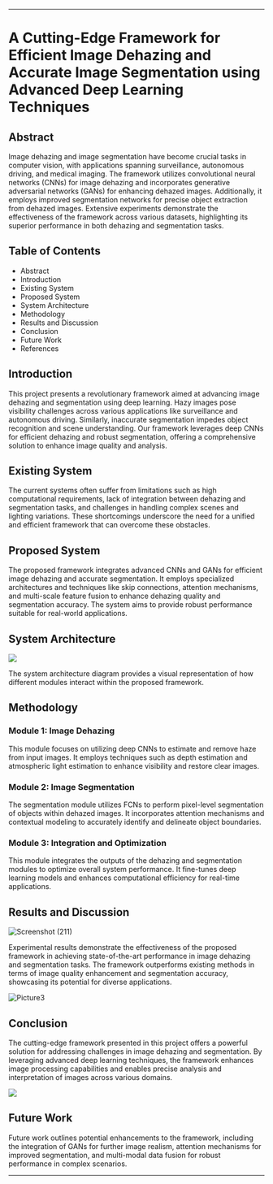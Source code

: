 
---

# A Cutting-Edge Framework for Efficient Image Dehazing and Accurate Image Segmentation using Advanced Deep Learning Techniques

## Abstract

Image dehazing and image segmentation have become crucial tasks in computer vision, with applications spanning surveillance, autonomous driving, and medical imaging. The framework utilizes convolutional neural networks (CNNs) for image dehazing and incorporates generative adversarial networks (GANs) for enhancing dehazed images. Additionally, it employs improved segmentation networks for precise object extraction from dehazed images. Extensive experiments demonstrate the effectiveness of the framework across various datasets, highlighting its superior performance in both dehazing and segmentation tasks.

## Table of Contents

- Abstract
- Introduction
- Existing System
- Proposed System
- System Architecture
- Methodology
- Results and Discussion
- Conclusion
- Future Work
- References

## Introduction

This project presents a revolutionary framework aimed at advancing image dehazing and segmentation using deep learning. Hazy images pose visibility challenges across various applications like surveillance and autonomous driving. Similarly, inaccurate segmentation impedes object recognition and scene understanding. Our framework leverages deep CNNs for efficient dehazing and robust segmentation, offering a comprehensive solution to enhance image quality and analysis.

## Existing System

The current systems often suffer from limitations such as high computational requirements, lack of integration between dehazing and segmentation tasks, and challenges in handling complex scenes and lighting variations. These shortcomings underscore the need for a unified and efficient framework that can overcome these obstacles.

## Proposed System

The proposed framework integrates advanced CNNs and GANs for efficient image dehazing and accurate segmentation. It employs specialized architectures and techniques like skip connections, attention mechanisms, and multi-scale feature fusion to enhance dehazing quality and segmentation accuracy. The system aims to provide robust performance suitable for real-world applications.

## System Architecture

![   ](https://github.com/shanmugaraj-d/Image-Dehazing-and-Accurate-Image-Segmentation-using-Advanced-Deep-Learning-Techniques/assets/88392078/07f903a0-ba05-4fb0-abac-a52ab05e2963)


The system architecture diagram provides a visual representation of how different modules interact within the proposed framework.

## Methodology

### Module 1: Image Dehazing
This module focuses on utilizing deep CNNs to estimate and remove haze from input images. It employs techniques such as depth estimation and atmospheric light estimation to enhance visibility and restore clear images.

### Module 2: Image Segmentation
The segmentation module utilizes FCNs to perform pixel-level segmentation of objects within dehazed images. It incorporates attention mechanisms and contextual modeling to accurately identify and delineate object boundaries.

### Module 3: Integration and Optimization
This module integrates the outputs of the dehazing and segmentation modules to optimize overall system performance. It fine-tunes deep learning models and enhances computational efficiency for real-time applications.

## Results and Discussion

![Screenshot (211)](https://github.com/shanmugaraj-d/Image-Dehazing-and-Accurate-Image-Segmentation-using-Advanced-Deep-Learning-Techniques/assets/88392078/afdcc14d-89f5-4abc-838e-dedd66362687)


Experimental results demonstrate the effectiveness of the proposed framework in achieving state-of-the-art performance in image dehazing and segmentation tasks. The framework outperforms existing methods in terms of image quality enhancement and segmentation accuracy, showcasing its potential for diverse applications.

![Picture3](https://github.com/shanmugaraj-d/Image-Dehazing-and-Accurate-Image-Segmentation-using-Advanced-Deep-Learning-Techniques/assets/88392078/2869a66b-c124-4cef-bf8e-9aea89b96a82)


## Conclusion

The cutting-edge framework presented in this project offers a powerful solution for addressing challenges in image dehazing and segmentation. By leveraging advanced deep learning techniques, the framework enhances image processing capabilities and enables precise analysis and interpretation of images across various domains.

![   ](https://github.com/shanmugaraj-d/Image-Dehazing-and-Accurate-Image-Segmentation-using-Advanced-Deep-Learning-Techniques/assets/88392078/470bd77c-b04a-4741-8fdf-32cf6c8f5cd6)


## Future Work

Future work outlines potential enhancements to the framework, including the integration of GANs for further image realism, attention mechanisms for improved segmentation, and multi-modal data fusion for robust performance in complex scenarios.

---
